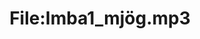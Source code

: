 ---
title: File:Imba1_mjög.mp3
recording of: mjög
reading speed: slow
speaker: Imba
license: CC0
---